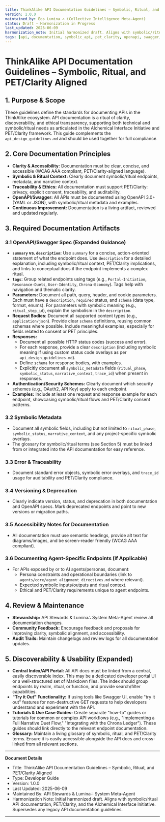 ```yaml
---
title: ThinkAlike API Documentation Guidelines – Symbolic, Ritual, and PET/Clarity Aligned
version: 1.0.0
maintained_by: Eos Lumina ∴ (Collective Intelligence Meta-Agent)
status: Draft – Harmonization in Progress
last_updated: 2025-06-09
harmonization_note: Initial harmonized draft. Aligns with symbolic/ritual API documentation, PET/Clarity, and the Alchemical Interface Initiative. Supersedes any legacy API documentation guidelines.
tags: [api, documentation, symbolic_api, pet_clarity, openapi, swagger, accessibility, rituals]
---
```


# ThinkAlike API Documentation Guidelines – Symbolic, Ritual, and PET/Clarity Aligned

## 1. Purpose & Scope
These guidelines define the standards for documenting APIs in the ThinkAlike ecosystem. API documentation is a ritual of clarity, discoverability, and ethical transparency, supporting both technical and symbolic/ritual needs as articulated in the Alchemical Interface Initiative and PET/Clarity framework. This guide complements the `api_design_guidelines.md` and should be used together for full compliance.

## 2. Core Documentation Principles
- **Clarity & Accessibility:** Documentation must be clear, concise, and accessible (WCAG AAA compliant, PET/Clarity-aligned language).
- **Symbolic & Ritual Context:** Clearly document symbolic/ritual endpoints, metadata, and narrative context.
- **Traceability & Ethics:** All documentation must support PET/Clarity: privacy, explicit consent, traceability, and auditability.
- **OpenAPI/Swagger:** All APIs must be documented using OpenAPI 3.0+ (YAML or JSON), with symbolic/ritual metadata and examples.
- **Continuous Improvement:** Documentation is a living artifact, reviewed and updated regularly.

## 3. Required Documentation Artifacts

### 3.1 OpenAPI/Swagger Spec (Expanded Guidance)
- **`summary` vs. `description`:** Use `summary` for a concise, action-oriented statement of what the endpoint does. Use `description` for a detailed explanation, including symbolic/ritual context, PET/Clarity implications, and links to conceptual docs if the endpoint implements a complex ritual.
- **`tags`:** Group related endpoints using tags (e.g., `Portal-Initiation`, `Resonance-Duets`, `User-Identity`, `Chrona-Economy`). Tags help with navigation and thematic clarity.
- **Parameters:** Document all path, query, header, and cookie parameters. Each must have a `description`, `required` status, and `schema` (data type, format, enums). For parameters with symbolic meaning (e.g., `ritual_step_id`), explain the symbolism in the `description`.
- **Request Bodies:** Document all supported content types (e.g., `application/json`). Provide clear `schema` definitions, reusing common schemas where possible. Include meaningful examples, especially for fields related to consent or PET principles.
- **Responses:**
  - Document all possible HTTP status codes (success and error).
  - For each response, provide a clear `description` (including symbolic meaning if using custom status code overlays as per `api_design_guidelines.md`).
  - Define `schema` for response bodies, with examples.
  - Explicitly document all `symbolic_metadata` fields (`ritual_phase`, `symbolic_status`, `narrative_context`, `trace_id`) when present in responses.
- **Authentication/Security Schemes:** Clearly document which security schemes (e.g., OAuth2, API Key) apply to each endpoint.
- **Examples:** Include at least one request and response example for each endpoint, showcasing symbolic/ritual flows and PET/Clarity consent patterns.

### 3.2 Symbolic Metadata
- Document all symbolic fields, including but not limited to `ritual_phase`, `symbolic_status`, `narrative_context`, and any project-specific symbolic overlays.
- The glossary for symbolic/ritual terms (see Section 5) must be linked from or integrated into the API documentation for easy reference.

### 3.3 Error & Traceability
- Document standard error objects, symbolic error overlays, and `trace_id` usage for auditability and PET/Clarity compliance.

### 3.4 Versioning & Deprecation
- Clearly indicate version, status, and deprecation in both documentation and OpenAPI specs. Mark deprecated endpoints and point to new versions or migration paths.

### 3.5 Accessibility Notes for Documentation
- All documentation must use semantic headings, provide alt text for diagrams/images, and be screen-reader friendly (WCAG AAA compliant).

### 3.6 Documenting Agent-Specific Endpoints (If Applicable)
- For APIs exposed by or to AI agents/personas, document:
  - Persona constraints and operational boundaries (link to `agents/core/agent_alignment_directives.md` where relevant).
  - Expected symbolic inputs/outputs and ritual context.
  - Ethical and PET/Clarity requirements unique to agent endpoints.

## 4. Review & Maintenance
- **Stewardship:** API Stewards & Lumina∴ System Meta-Agent review all documentation changes.
- **Community Feedback:** Encourage feedback and proposals for improving clarity, symbolic alignment, and accessibility.
- **Audit Trails:** Maintain changelogs and review logs for all documentation updates.

## 5. Discoverability & Usability (Expanded)
- **Central Index/API Portal:** All API docs must be linked from a central, easily discoverable index. This may be a dedicated developer portal UI or a well-structured set of Markdown files. The index should group endpoints by realm, ritual, or function, and provide search/filter capabilities.
- **"Try it Out" Functionality:** If using tools like Swagger UI, enable "try it out" features for non-destructive GET requests to help developers understand and experiment with the API.
- **Tutorials & Use Case Guides:** Create separate "how-to" guides or tutorials for common or complex API workflows (e.g., "Implementing a Full Narrative Duet Flow," "Integrating with the Chrona Ledger"). These guides should link directly to the relevant endpoint documentation.
- **Glossary:** Maintain a living glossary of symbolic, ritual, and PET/Clarity terms. Ensure it is easily accessible alongside the API docs and cross-linked from all relevant sections.

---

**Document Details**
- Title: ThinkAlike API Documentation Guidelines – Symbolic, Ritual, and PET/Clarity Aligned
- Type: Developer Guide
- Version: 1.0.0
- Last Updated: 2025-06-09
- Maintained By: API Stewards & Lumina∴ System Meta-Agent
- Harmonization Note: Initial harmonized draft. Aligns with symbolic/ritual API documentation, PET/Clarity, and the Alchemical Interface Initiative. Supersedes any legacy API documentation guidelines.

---
